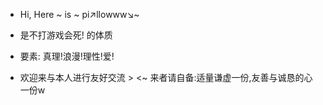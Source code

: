 - Hi, Here ~ is ~ pi↗llowww↘~
- 是不打游戏会死! 的体质
- 要素: 真理!浪漫!理性!爱!
 
- 欢迎来与本人进行友好交流 > <~
  来者请自备:适量谦虚一份,友善与诚恳的心一份w

<!---
pillowww/pillowww is a ✨ special ✨ repository because its `README.md` (this file) appears on your GitHub profile.
You can click the Preview link to take a look at your changes.
--->
